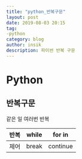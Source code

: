 ```yaml
---
title: "python_반복구문"
layout: post
date: 2019-08-03 20:15
tag:
-python
category: blog
author: insik
description: 파이썬 반복 구문
---
```


# Python

## 반복구문

같은 일 여러번 반복

| 반복 | while | for    in |
| ---- | ----- | --------- |
| 제어 | break | continue  |